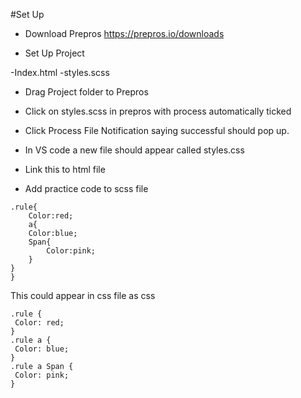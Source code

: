 #Set Up

- Download Prepros https://prepros.io/downloads

- Set Up Project 

-Index.html 
-styles.scss

- Drag Project folder to Prepros

- Click on styles.scss in prepros with process automatically ticked

- Click Process File
Notification saying successful should pop up. 

- In VS code a new file should appear called styles.css

- Link this to html file

- Add practice code to scss file 

```
.rule{
    Color:red;
    a{
    Color:blue;
    Span{
        Color:pink;
    }
}
} 
```

This could appear in css file as css

 ```
.rule {
  Color: red;
}
.rule a {
  Color: blue;
}
.rule a Span {
  Color: pink;
}
```

